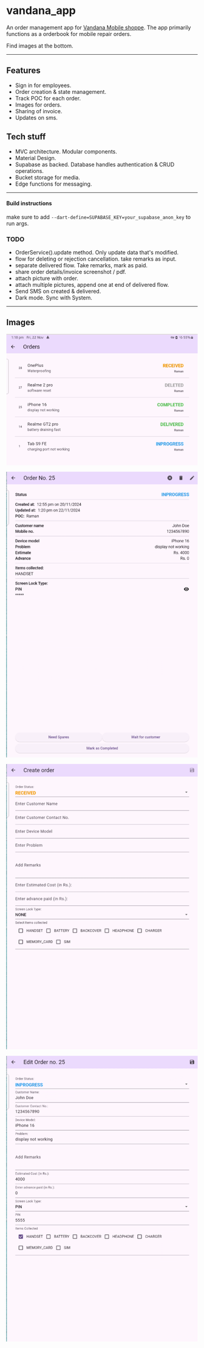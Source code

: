 # vandana_app

An order management app for [Vandana Mobile shoppe](https://maps.app.goo.gl/A6MA6BUwm922xjDN7).
The app primarily functions as a orderbook for mobile repair orders.

Find images at the bottom.
___
## Features
- Sign in for employees.
- Order creation & state management.
- Track POC for each order.
- Images for orders.
- Sharing of invoice.
- Updates on sms.

## Tech stuff
- MVC architecture. Modular components.
- Material Design.
- Supabase as backed. Database handles authentication & CRUD operations.
- Bucket storage for media.
- Edge functions for messaging.
___
#### Build instructions

make sure to add `--dart-define=SUPABASE_KEY=your_supabase_anon_key` to run args.

### TODO
- OrderService().update method. Only update data that's modified.
- flow for deleting or rejection cancellation. take remarks as input.
- separate delivered flow. Take remarks, mark as paid.
- share order details/invoice screenshot / pdf.
- attach picture with order.
- attach multiple pictures, append one at end of delivered flow.
- Send SMS on created & delivered.
- Dark mode. Sync with System.
___
## Images
![Orders](https://raw.githubusercontent.com/the-loudspeaker/vandana_app/refs/heads/main/showcase/orders.png)

![order details](https://raw.githubusercontent.com/the-loudspeaker/vandana_app/refs/heads/main/showcase/order_details.png)

![Create order](https://raw.githubusercontent.com/the-loudspeaker/vandana_app/refs/heads/main/showcase/create_order.png)

![Edit order](https://raw.githubusercontent.com/the-loudspeaker/vandana_app/refs/heads/main/showcase/edit_order.png)
